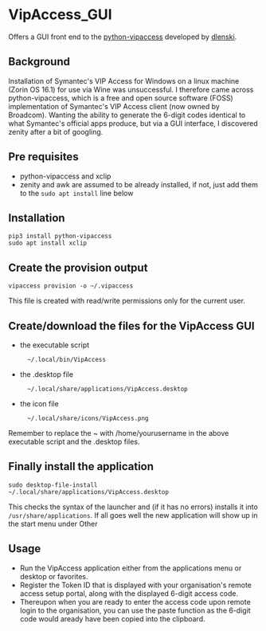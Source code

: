 # VipAccess_GUI
Offers a GUI front end to the [python-vipaccess](https://github.com/dlenski/python-vipaccess) developed by [dlenski](https://github.com/dlenski).

## Background

Installation of Symantec's VIP Access for Windows on a linux machine (Zorin OS 16.1) for use via Wine was unsuccessful. I therefore came across python-vipaccess, which is a free and open source software (FOSS) implementation of Symantec's VIP Access client (now owned by Broadcom). Wanting the ability to generate the 6-digit codes identical to what Symantec's official apps produce, but via a GUI interface, I discovered zenity after a bit of googling.

## Pre requisites

- python-vipaccess and xclip
- zenity and awk are assumed to be already installed, if not, just add them to the `sudo apt install` line below

## Installation

	pip3 install python-vipaccess
	sudo apt install xclip

## Create the provision output

	vipaccess provision -o ~/.vipaccess

This file is created with read/write permissions only for the current user.

## Create/download the files for the VipAccess GUI

- the executable script

		~/.local/bin/VipAccess
	
- the .desktop file

		~/.local/share/applications/VipAccess.desktop
	
- the icon file

		~/.local/share/icons/VipAccess.png

Remember to replace the ~ with /home/yourusername in the above executable script and the .desktop files.

## Finally install the application

	sudo desktop-file-install ~/.local/share/applications/VipAccess.desktop

This checks the syntax of the launcher and (if it has no errors) installs it into `/usr/share/applications`. If all goes well the new application will show up in the start menu under Other

## Usage
- Run the VipAccess application either from the applications menu or desktop or favorites.
- Register the Token ID that is displayed with your organisation's remote access setup portal, along with the displayed 6-digit access code.
- Thereupon when you are ready to enter the access code upon remote login to the organisation, you can use the paste function as the 6-digit code would aready have been copied into the clipboard.
